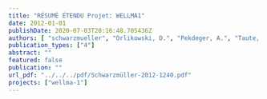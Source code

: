 ```yaml
---
title: "RÉSUMÉ ÉTENDU Projet: WELLMA1"
date: 2012-01-01
publishDate: 2020-07-03T20:16:48.705436Z
authors: [ "schwarzmueller", "Orlikowski, D.", "Pekdeger, A.", "Taute, T.", "Maiwald, U.", "Menz, C.", "Szewzyk, U.", "Thronicker, O.", "Raat, K.", "Wicklein, A.", "Bartetzko, A." ]
publication_types: ["4"]
abstract: ""
featured: false
publication: ""
url_pdf: "../../../pdf/Schwarzmüller-2012-1240.pdf"
projects: ["wellma-1"]
---
```


